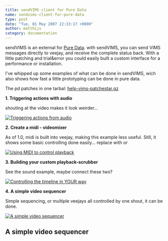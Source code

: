 ```yaml
---
title: sendVIMS client for Pure Data
name: sendvims-client-for-pure-data
type: post
date: "Tue, 01 May 2007 22:33:17 +0000"
author: matthijs
category: documentation
---
```

sendVIMS is an external for [Pure Data](http://www.puredata.org). with sendVIMS, you can send VIMS messages directly to veejay, and receive the complete status back. With a little patching and trial&error you could easily built a custom interface for a performance or installation.  

I've whipped up some examples of what can be done in sendVIMS, wich also shows how fast a little prototyping can be done in pure data.  

The pd patches in one tarbal: [help-vims-patchestar.gz](http://www.veejayhq.net/wp-content/uploads/2007/05/help-vims-patchestar.gz "help-vims-patchestar.gz")  

**1. Triggering actions with audio**  

shouting at the video makes it look weirder...  

[![Triggering actions from audio](http://veejayhq.ischen.nl/wp-content/uploads/2007/05/help-vims-audiotrigger-150x150.png)](http://www.veejayhq.net/wp-content/uploads/2007/05/help-vims-audiotrigger.png "Triggering actions from audio")  

**2. Create a midi - videomixer**  

As of 1.0, midi is built into veejay, making this example less useful. Still, it shows some basic controlling done easily... replace <midi> with <joystick> or <extra mice>  

[![Using MIDI to control playback](http://veejayhq.ischen.nl/wp-content/uploads/2007/05/help-vims-midi-150x150.png)](http://www.veejayhq.net/wp-content/uploads/2007/05/help-vims-midi.png "Using MIDI to control playback")  

**3. Building your custom playback-scrubber**  

See the sound example, maybe connect these two?  

[![Controlling the timeline in YOUR way](http://veejayhq.ischen.nl/wp-content/uploads/2007/05/help-vims-scrubbing-150x150.png)](http://www.veejayhq.net/wp-content/uploads/2007/05/help-vims-scrubbing.png "Controlling the timeline in YOUR way")  

**4. A simple video sequencer**  

Simple sequencing, or multiple veejays all controlled by one shout, it can be done.  

[![A simple video sequencer](http://veejayhq.ischen.nl/wp-content/uploads/2007/05/help-vims-sequencer-150x150.png)](http://www.veejayhq.net/wp-content/uploads/2007/05/help-vims-sequencer.png "A simple video sequencer")  


## A simple video sequencer